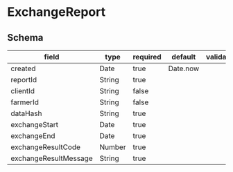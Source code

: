 # ExchangeReport

## Schema

| field                 | type   | required | default  | validate |
| --------------------- | ------ | -------- | -------- | -------- |
| created               | Date   | true     | Date.now |          |
| reportId              | String | true     |          |          |
| clientId              | String | false    |          |          |
| farmerId              | String | false    |          |          |
| dataHash              | String | true     |          |          |
| exchangeStart         | Date   | true     |          |          |
| exchangeEnd           | Date   | true     |          |          |
| exchangeResultCode    | Number | true     |          |          |
| exchangeResultMessage | String | true     |          |          |
